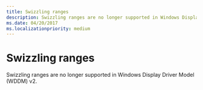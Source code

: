 ```yaml
---
title: Swizzling ranges
description: Swizzling ranges are no longer supported in Windows Display Driver Model (WDDM) v2.
ms.date: 04/20/2017
ms.localizationpriority: medium
---
```


# Swizzling ranges


Swizzling ranges are no longer supported in Windows Display Driver Model (WDDM) v2.

 

 





